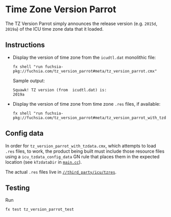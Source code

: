# Time Zone Version Parrot

The TZ Version Parrot simply announces the release version (e.g. `2015d`,
`2019a`) of the ICU time zone data that it loaded.

## Instructions

* Display the version of time zone from the `icudtl.dat` monolithic file:
  ```shell
  fx shell "run fuchsia-pkg://fuchsia.com/tz_version_parrot#meta/tz_version_parrot.cmx"
  ```
  
  Sample output:
  ```text
  Squawk! TZ version (from  icudtl.dat) is:
  2019a
  ```

* Display the version of time zone from time zone `.res` files, if available:
  ```shell
  fx shell "run fuchsia-pkg://fuchsia.com/tz_version_parrot#meta/tz_version_parrot_with_tzdata.cmx"
  ```

## Config data

In order for `tz_version_parrot_with_tzdata.cmx`, which attempts to load `.res`
files, to work, the product being built must include those resource files using
a `icu_tzdata_config_data` GN rule that places them in the expected location
(see `kTzdataDir` in [`main.cc`](main.cc)).

The actual `.res` files live in
[`//third_party/icu/tzres`](../../../third_party/icu/tzres).

## Testing

Run
```shell
fx test tz_version_parrot_test
```
